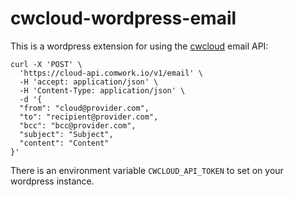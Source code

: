# cwcloud-wordpress-email

This is a wordpress extension for using the [cwcloud](https://cloud.comwork.io) email API:

```shell
curl -X 'POST' \
  'https://cloud-api.comwork.io/v1/email' \
  -H 'accept: application/json' \
  -H 'Content-Type: application/json' \
  -d '{
  "from": "cloud@provider.com",
  "to": "recipient@provider.com",
  "bcc": "bcc@provider.com",
  "subject": "Subject",
  "content": "Content"
}'
```

There is an environment variable `CWCLOUD_API_TOKEN` to set on your wordpress instance.
